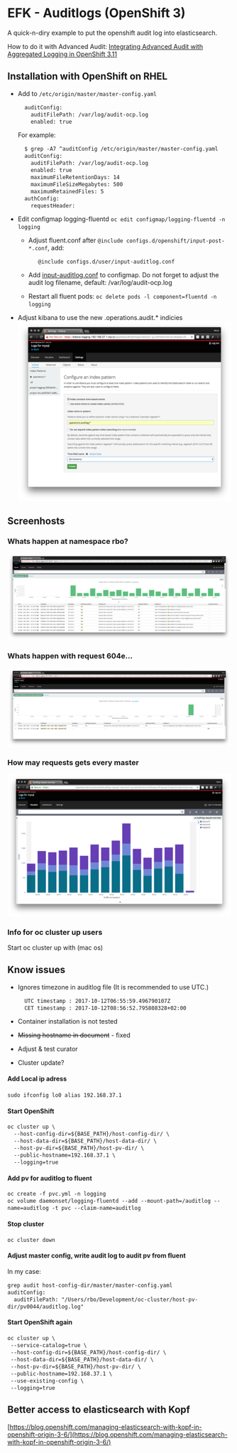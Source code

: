 # EFK - Auditlogs \(OpenShift 3\)

A quick-n-diry example to put the openshift audit log into elasticsearch.

How to do it with Advanced Audit: [Integrating Advanced Audit with Aggregated Logging in OpenShift 3.11](https://austindewey.com/2018/10/17/integrating-advanced-audit-with-aggregated-logging-in-openshift-3-11/)

## Installation with OpenShift on RHEL

* Add to `/etc/origin/master/master-config.yaml`

  ```text
    auditConfig:
      auditFilePath: /var/log/audit-ocp.log
      enabled: true
  ```

  For example:

  ```text
    $ grep -A7 ^auditConfig /etc/origin/master/master-config.yaml
    auditConfig:
      auditFilePath: /var/log/audit-ocp.log
      enabled: true
      maximumFileRetentionDays: 14
      maximumFileSizeMegabytes: 500
      maximumRetainedFiles: 5
    authConfig:
      requestHeader:
  ```

* Edit configmap logging-fluentd `oc edit configmap/logging-fluentd -n logging`
  * Adjust fluent.conf after `@include configs.d/openshift/input-post-*.conf`, add:

    ```text
       @include configs.d/user/input-auditlog.conf
    ```

  * Add [input-auditlog.conf](https://github.com/rbo/openshift-examples/tree/43511bbb16abaf8280889de74ea12f3649972693/efk-auditlog/input-auditlog.conf) to configmap. Do not forget to adjust the audit log filename, default: /var/log/audit-ocp.log
  * Restart all fluent pods: `oc delete pods -l component=fluentd -n logging`
* Adjust kibana to use the new .operations.audit.\* indicies ![](.gitbook/assets/indicies_setup.png)

## Screenhosts

### Whats happen at namespace rbo?

![](.gitbook/assets/example1.png)

### Whats happen with request 604e...

![](.gitbook/assets/example2.png)

### How may requests gets every master

![](.gitbook/assets/example3.png)

### Info for oc cluster up users

Start oc cluster up with \(mac os\)

## Know issues

* Ignores timezone in auditlog file \(It is recommended to use UTC.\)

  ```text
    UTC timestamp : 2017-10-12T06:55:59.496790107Z
    CET timestamp : 2017-10-12T08:56:52.795808328+02:00
  ```

* Container installation is not tested
* ~~Missing hostname in document~~ - fixed
* Adjust & test curator
* Cluster update?

#### Add Local ip adress

`sudo ifconfig lo0 alias 192.168.37.1`

#### Start OpenShift

```text
oc cluster up \
  --host-config-dir=${BASE_PATH}/host-config-dir/ \
  --host-data-dir=${BASE_PATH}/host-data-dir/ \
  --host-pv-dir=${BASE_PATH}/host-pv-dir/ \
  --public-hostname=192.168.37.1 \
  --logging=true
```

#### Add pv for auditlog to fluent

```text
oc create -f pvc.yml -n logging
oc volume daemonset/logging-fluentd --add --mount-path=/auditlog --name=auditlog -t pvc --claim-name=auditlog
```

#### Stop cluster

```text
oc cluster down
```

#### Adjust master config, write audit log to audit pv from fluent

In my case:

```text
grep audit host-config-dir/master/master-config.yaml
auditConfig:
  auditFilePath: "/Users/rbo/Development/oc-cluster/host-pv-dir/pv0044/auditlog.log"
```

#### Start OpenShift again

```text
oc cluster up \
 --service-catalog=true \
 --host-config-dir=${BASE_PATH}/host-config-dir/ \
 --host-data-dir=${BASE_PATH}/host-data-dir/ \
 --host-pv-dir=${BASE_PATH}/host-pv-dir/ \
 --public-hostname=192.168.37.1 \
 --use-existing-config \
 --logging=true
```

## Better access to elasticsearch with Kopf

[https://blog.openshift.com/managing-elasticsearch-with-kopf-in-openshift-origin-3-6/](https://blog.openshift.com/managing-elasticsearch-with-kopf-in-openshift-origin-3-6/)

